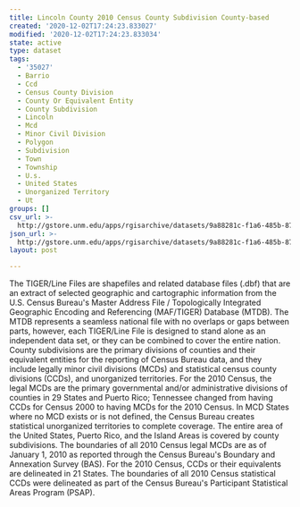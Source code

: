 ```yaml
---
title: Lincoln County 2010 Census County Subdivision County-based
created: '2020-12-02T17:24:23.833027'
modified: '2020-12-02T17:24:23.833034'
state: active
type: dataset
tags:
  - '35027'
  - Barrio
  - Ccd
  - Census County Division
  - County Or Equivalent Entity
  - County Subdivision
  - Lincoln
  - Mcd
  - Minor Civil Division
  - Polygon
  - Subdivision
  - Town
  - Township
  - U.s.
  - United States
  - Unorganized Territory
  - Ut
groups: []
csv_url: >-
  http://gstore.unm.edu/apps/rgisarchive/datasets/9a88281c-f1a6-485b-8760-bc9328e7a11c/tl_2010_35027_cousub10.derived.csv
json_url: >-
  http://gstore.unm.edu/apps/rgisarchive/datasets/9a88281c-f1a6-485b-8760-bc9328e7a11c/tl_2010_35027_cousub10.derived.json
layout: post

---
```

The TIGER/Line Files are shapefiles and related database files (.dbf) that are an extract of selected geographic and cartographic information from the U.S. Census Bureau's Master Address File / Topologically Integrated Geographic Encoding and Referencing (MAF/TIGER) Database (MTDB).  The MTDB represents a seamless national file with no overlaps or gaps between parts, however, each TIGER/Line File is designed to stand alone as an independent data set, or they can be combined to cover the entire nation.  County subdivisions are the primary divisions of counties and their equivalent entities for the reporting of Census Bureau data, and they include legally minor civil divisions (MCDs) and statistical census county divisions (CCDs), and unorganized territories.  For the 2010 Census, the legal MCDs are the primary governmental and/or administrative divisions of counties in 29 States and Puerto Rico; Tennessee changed from having CCDs for Census 2000 to having MCDs for the 2010 Census.  In MCD States where no MCD exists or is not defined, the Census Bureau creates statistical unorganized territories to complete coverage.  The entire area of the United States, Puerto Rico, and the Island Areas is covered by county subdivisions.  The boundaries of all 2010 Census legal MCDs are as of January 1, 2010 as reported through the Census Bureau's Boundary and Annexation Survey (BAS).  For the 2010 Census, CCDs or their equivalents are delineated in 21 States.  The boundaries of all 2010 Census statistical CCDs were delineated as part of the Census Bureau's Participant Statistical Areas Program (PSAP).  


